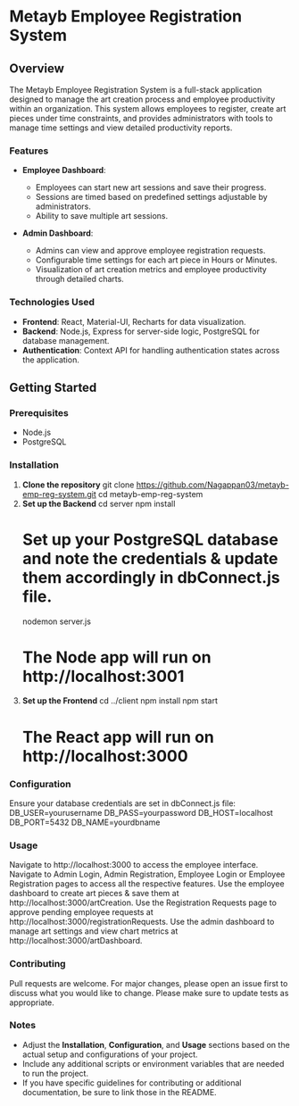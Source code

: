 # Metayb Employee Registration System

## Overview
The Metayb Employee Registration System is a full-stack application designed to manage the art creation process and employee productivity within an organization. This system allows employees to register, create art pieces under time constraints, and provides administrators with tools to manage time settings and view detailed productivity reports.

### Features
- **Employee Dashboard**:
  - Employees can start new art sessions and save their progress.
  - Sessions are timed based on predefined settings adjustable by administrators.
  - Ability to save multiple art sessions.

- **Admin Dashboard**:
  - Admins can view and approve employee registration requests.
  - Configurable time settings for each art piece in Hours or Minutes.
  - Visualization of art creation metrics and employee productivity through detailed charts.

### Technologies Used
- **Frontend**: React, Material-UI, Recharts for data visualization.
- **Backend**: Node.js, Express for server-side logic, PostgreSQL for database management.
- **Authentication**: Context API for handling authentication states across the application.

## Getting Started

### Prerequisites
- Node.js
- PostgreSQL

### Installation
1. **Clone the repository**
    git clone https://github.com/Nagappan03/metayb-emp-reg-system.git
    cd metayb-emp-reg-system
2. **Set up the Backend**
    cd server
    npm install
    # Set up your PostgreSQL database and note the credentials & update them accordingly in dbConnect.js file.
    nodemon server.js
    # The Node app will run on http://localhost:3001
3. **Set up the Frontend**
    cd ../client
    npm install
    npm start
    # The React app will run on http://localhost:3000

### Configuration
Ensure your database credentials are set in dbConnect.js file:
DB_USER=yourusername
DB_PASS=yourpassword
DB_HOST=localhost
DB_PORT=5432
DB_NAME=yourdbname

### Usage
Navigate to http://localhost:3000 to access the employee interface.
Navigate to Admin Login, Admin Registration, Employee Login or Employee Registration pages to access all the respective features.
Use the employee dashboard to create art pieces & save them at http://localhost:3000/artCreation.
Use the Registration Requests page to approve pending employee requests at http://localhost:3000/registrationRequests.
Use the admin dashboard to manage art settings and view chart metrics at http://localhost:3000/artDashboard.

### Contributing
Pull requests are welcome. For major changes, please open an issue first to discuss what you would like to change.
Please make sure to update tests as appropriate.

### Notes
- Adjust the **Installation**, **Configuration**, and **Usage** sections based on the actual setup and configurations of your project.
- Include any additional scripts or environment variables that are needed to run the project.
- If you have specific guidelines for contributing or additional documentation, be sure to link those in the README.
